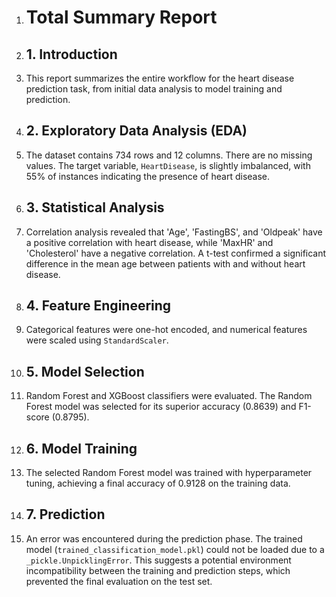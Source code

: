1. # Total Summary Report
2. ## 1. Introduction
3. This report summarizes the entire workflow for the heart disease prediction task, from initial data analysis to model training and prediction.
4. ## 2. Exploratory Data Analysis (EDA)
5. The dataset contains 734 rows and 12 columns. There are no missing values. The target variable, `HeartDisease`, is slightly imbalanced, with 55% of instances indicating the presence of heart disease.
6. ## 3. Statistical Analysis
7. Correlation analysis revealed that 'Age', 'FastingBS', and 'Oldpeak' have a positive correlation with heart disease, while 'MaxHR' and 'Cholesterol' have a negative correlation. A t-test confirmed a significant difference in the mean age between patients with and without heart disease.
8. ## 4. Feature Engineering
9. Categorical features were one-hot encoded, and numerical features were scaled using `StandardScaler`.
10. ## 5. Model Selection
11. Random Forest and XGBoost classifiers were evaluated. The Random Forest model was selected for its superior accuracy (0.8639) and F1-score (0.8795).
12. ## 6. Model Training
13. The selected Random Forest model was trained with hyperparameter tuning, achieving a final accuracy of 0.9128 on the training data.
14. ## 7. Prediction
15. An error was encountered during the prediction phase. The trained model (`trained_classification_model.pkl`) could not be loaded due to a `_pickle.UnpicklingError`. This suggests a potential environment incompatibility between the training and prediction steps, which prevented the final evaluation on the test set.
